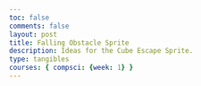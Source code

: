 ```yaml
---
toc: false
comments: false
layout: post
title: Falling Obstacle Sprite
description: Ideas for the Cube Escape Sprite.
type: tangibles
courses: { compsci: {week: 1} }
---
```


<!DOCTYPE html>
<html lang="en">
<head>
  <meta charset="UTF-8">
  <meta name="viewport" content="width=device-width, initial-scale=1.0">
  <style>
    body {
      margin: 0;
      overflow: hidden;
    }

    #fallingBlock {
      position: absolute;
      width: 50px;
      height: 50px;
      background-color: blue;
    }
  </style>
  <title>Falling Block Animation</title>
</head>
<body>

<div id="fallingBlock"></div>

<script>
  const fallingBlock = document.getElementById('fallingBlock');
  let positionY = 0;
  const fallSpeed = 5; // Adjust the speed as needed

  function animate() {
    positionY += fallSpeed;
    fallingBlock.style.top = `${positionY}px`;

    // Stop the animation when the block reaches the bottom (optional)
    const windowHeight = window.innerHeight;
    if (positionY >= windowHeight - 50) {
      clearInterval(animationInterval);
    }
  }

  // Choose either setInterval or requestAnimationFrame
  // For simplicity, using setInterval in this example
  const animationInterval = setInterval(animate, 16); // 60 FPS

  // Uncomment the next line if you prefer requestAnimationFrame
  // function animateLoop() { animate(); requestAnimationFrame(animateLoop); }
  // animateLoop();
</script>

</body>
</html>
